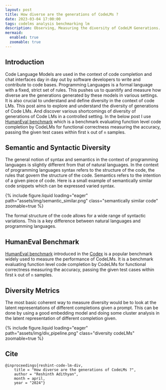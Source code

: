 ```yaml
---
layout: post
title: How diverse are the generations of CodeLMs ?
date: 2023-03-04 17:00:00
tags: codelms analysis benchmarking lm
description: Observing, Measuring the diversity of CodeLM Generations.
mermaid:
  enabled: true
  zoomable: true
---
```

## Introduction
Code Language Models are used in the context of code completion and chat interfaces day in day out by software developers to write and contribute to code bases. Programming Languages is a formal language with a fixed, strict set of rules.  This pushes us to quanitify and measure how diverse are the generations generated by these models in various settings. It is also crucial to understand and define diversity in the context of code LMs. This post aims to explore and understand the diversity of generations of Code LMs. And discover various shortcomings of diversity of generations of Code LMs in a controlled setting. In the below post I use [HumanEval benchmark](https://github.com/openai/human-eval) which is a benchmark evaluating function level code completion by CodeLMs for functional correctness measuring the accuracy, passing the given test cases within first `k` out of `n` samples. 
## Semantic and Syntactic Diversity
The general notion of syntax and semantics in the context of programming languages is slightly different from that of natural languages. In the context of programming languages syntax refers to the structure of the code, the rules that govern the structure of the code. Semantics refers to the intention of a given piece of code. Here is a small example of semantically similar code snippets which can be expressed varied syntax.

{% include figure.liquid loading="eager" path="assets/img/semantic_similar.png" class="semantically similar code" zoomable=true %}

 The formal structure of the code allows for a wide range of syntactic variations. This is a key difference between natural languages and programming languages. 

## HumanEval Benchmark
[HumanEval benchmark](https://github.com/openai/human-eval) introduced in the [Codex](https://arxiv.org/abs/2107.03374) is a popular benchmark widely used to measure the performance of CodeLMs. It is a benchmark evaluating function level code completion by CodeLMs for functional correctness measuring the accuracy, passing the given test cases within first `k` out of `n` samples. 

## Diversity Metrics
The most basic coherent way to measure diversity would be to look at the latent representations of different completions given a prompt. This can be done by using a good embedding model and doing some cluster analysis in the latent representation of different completion given.

{% include figure.liquid loading="eager" path="assets/img/div_pipeline.png" class="diversity codeLMs" zoomable=true %}



## Cite
```
@inproceedings{reshint-code-lm-div,
    title = "How diverse are the generations of CodeLMs ?",
    author = "Reshinth Adithyan",
    month = april,
    year = "2024"}
```
